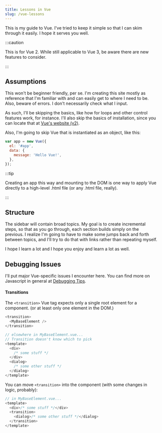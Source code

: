 ```yaml
---
title: Lessons in Vue
slug: /vue-lessons
---
```


This is my guide to Vue. I've tried to keep it simple so that I can skim through it easily. I hope it serves you well.

:::caution

This is for Vue 2. While still applicable to Vue 3, be aware there are new features to consider.

:::

## Assumptions

This won't be beginner friendly, per se. I'm creating this site mostly as reference that I'm familiar with and can easily get to where I need to be. Also, beware of errors. I don't necessarily check what I input.

As such, I'll be skipping the basics, like how for loops and other control features work, for instance. I'll also skip the basics of installation, since you can locate that at [Vue's website (v2)](https://vuejs.org/v2/guide/).

Also, I'm going to skip Vue that is instantiated as an object, like this:

```javascript
var app = new Vue({
  el: '#app',
  data: {
    message: 'Hello Vue!',
  },
});
```

:::tip

Creating an app this way and mounting to the DOM is one way to apply Vue directly to a high-level .html file (or any .html file, really).

:::

## Structure

The sidebar will contain broad topics. My goal is to create incremental steps, so that as you go through, each section builds simply on the previous. I realize I'm going to have to make some jumps back and forth between topics, and I'll try to do that with links rather than repeating myself.

I hope I learn a lot and I hope you enjoy and learn a lot as well.

## Debugging Issues

I'll put major Vue-specific issues I encounter here. You can find more on Javascript in general at [Debugging Tips](js/debugging-tips.md).

#### Transitions

The `<transition>` Vue tag expects only a single root element for a component. (or at least only one element in the DOM.)

```javascript
<transition>
  <MyBaseElement />
</transition>

// elsewhere in MyBaseElement.vue...
// Transition doesn't know which to pick
<template>
  <div>
    /* some stuff */
  </div>
  <dialog>
    /* some other stuff */
  </dialog>
</template>
```

You can move `<transition>` into the component (with some changes in logic, probably):

```javascript
// in MyBaseElement.vue...
<template>
  <div>/* some stuff */</div>
  <transition>
    <dialog>/* some other stuff */</dialog>
  </transition>
</template>
```

